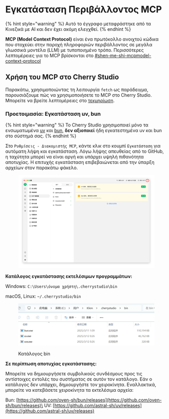 # Εγκατάσταση Περιβάλλοντος MCP


{% hint style="warning" %}
Αυτό το έγγραφο μεταφράστηκε από τα Κινεζικά με AI και δεν έχει ακόμη ελεγχθεί.
{% endhint %}




**MCP (Model Context Protocol)** είναι ένα πρωτόκολλο ανοιχτού κώδικα που στοχεύει στην παροχή πληροφοριών περιβάλλοντος σε μεγάλα γλωσσικά μοντέλα (LLM) με τυποποιημένο τρόπο. Περισσότερες λεπτομέρειες για το MCP βρίσκονται στο [#shen-me-shi-mcpmodel-context-protocol](../../question-contact/knowledge.md#shen-me-shi-mcpmodel-context-protocol "mention")

## Χρήση του MCP στο Cherry Studio

Παρακάτω, χρησιμοποιώντας τη λειτουργία `fetch` ως παράδειγμα, παρουσιάζουμε πώς να χρησιμοποιήσετε το MCP στο Cherry Studio. Μπορείτε να βρείτε λεπτομέρειες στο [τεκμηρίωση](https://github.com/modelcontextprotocol/servers/tree/main/src/fetch).

### **Προετοιμασία: Εγκατάσταση uv, bun**

{% hint style="warning" %}
Το Cherry Studio χρησιμοποιεί μόνο τα ενσωματωμένα [uv](https://github.com/astral-sh/uv) και [bun](https://github.com/oven-sh/bun), **δεν αξιοποιεί** ήδη εγκατεστημένα uv και bun στο σύστημά σας.
{% endhint %}

Στο `Ρυθμίσεις - Διακομιστής MCP`, κάντε κλικ στο κουμπί `Εγκατάσταση` για αυτόματη λήψη και εγκατάσταση. Λόγω λήψης απευθείας από το GitHub, η ταχύτητα μπορεί να είναι αργή και υπάρχει υψηλή πιθανότητα αποτυχίας. Η επιτυχής εγκατάσταση επιβεβαιώνεται από την ύπαρξη αρχείων στον παρακάτω φάκελο.

<figure><img src="../../.gitbook/assets/image (2) (1) (1) (1).png" alt=""><figcaption></figcaption></figure>

**Κατάλογος εγκατάστασης εκτελέσιμων προγραμμάτων:**

Windows: `C:\Users\όνομα χρήστη\.cherrystudio\bin`

macOS, Linux: `~/.cherrystudio/bin`

<figure><img src="../../.gitbook/assets/MCP-cherrystudio_bin_文件夹.png" alt=""><figcaption><p>Κατάλογος bin</p></figcaption></figure>

**Σε περίπτωση αποτυχίας εγκατάστασης:**

Μπορείτε να δημιουργήσετε συμβολικούς συνδέσμους προς τις αντίστοιχες εντολές του συστήματος σε αυτόν τον κατάλογο. Εάν ο κατάλογος δεν υπάρχει, δημιουργήστε τον χειροκίνητα. Εναλλακτικά, μπορείτε να κατεβάσετε χειροκίνητα τα εκτελέσιμα αρχεία:

Bun: [https://github.com/oven-sh/bun/releases](https://github.com/oven-sh/bun/releases)\
UV: [https://github.com/astral-sh/uv/releases](https://github.com/astral-sh/uv/releases)